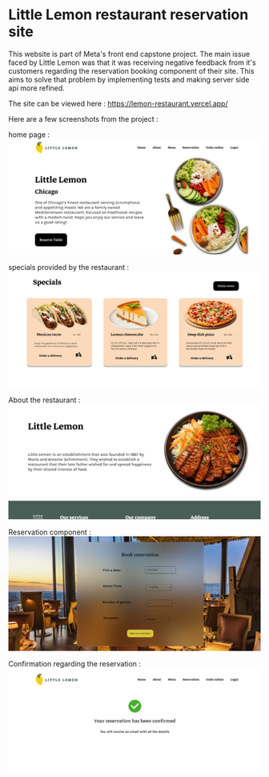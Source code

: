 # Little Lemon restaurant reservation site

This website is part of Meta's front end capstone project. The main issue faced by Little Lemon was that it was receiving negative feedback from it's customers regarding the reservation booking component of their site. This aims to solve that problem by implementing tests and making server side api more refined.

The site can be viewed here : https://lemon-restaurant.vercel.app/

Here are a few screenshots from the project :

home page :
<img src = './screenshots/homepage.png'>

specials provided by the restaurant :
<img src = './screenshots/specials.png'>

About the restaurant :
<img src = './screenshots/about.png'>

Reservation component :
<img src = './screenshots/reservation.png'>

Confirmation regarding the reservation :
<img src = './screenshots/confirmation.png'>

